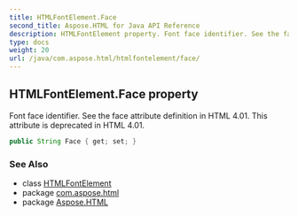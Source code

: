 ```yaml
---
title: HTMLFontElement.Face
second_title: Aspose.HTML for Java API Reference
description: HTMLFontElement property. Font face identifier. See the face attribute definition in HTML 4.01. This attribute is deprecated in HTML 4.01
type: docs
weight: 20
url: /java/com.aspose.html/htmlfontelement/face/
---
```

## HTMLFontElement.Face property

Font face identifier. See the face attribute definition in HTML 4.01. This attribute is deprecated in HTML 4.01.

```java
public String Face { get; set; }
```

### See Also

* class [HTMLFontElement](../)
* package [com.aspose.html](../../../com.aspose.html/)
* package [Aspose.HTML](../../../)
